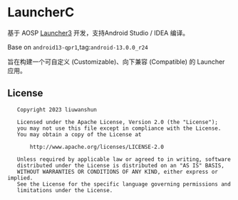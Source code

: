 # LauncherC

基于 AOSP [Launcher3](https://android.googlesource.com/platform/packages/apps/Launcher3) 开发，支持Android Studio / IDEA
编译。

Base on `android13-qpr1`,tag:`android-13.0.0_r24`

旨在构建一个可自定义 (Customizable)、向下兼容 (Compatible) 的 Launcher 应用。

## License

````
   Copyright 2023 liuwanshun

   Licensed under the Apache License, Version 2.0 (the "License");
   you may not use this file except in compliance with the License.
   You may obtain a copy of the License at

       http://www.apache.org/licenses/LICENSE-2.0

   Unless required by applicable law or agreed to in writing, software
   distributed under the License is distributed on an "AS IS" BASIS,
   WITHOUT WARRANTIES OR CONDITIONS OF ANY KIND, either express or implied.
   See the License for the specific language governing permissions and
   limitations under the License.
````